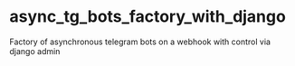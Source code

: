 # async_tg_bots_factory_with_django
Factory of asynchronous telegram bots on a webhook with control via django admin
